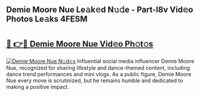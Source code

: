## Demie Moore Nue Le𝚊k𝚎d N𝚞𝚍e - Part-l8v Vid𝚎o Photos Le𝚊ks 4FESM

# <h2><a href="http://fb465x.evod.top/?m=Demie+Moore+Nue">🔗 👉🔴 Demie Moore Nue Vid𝚎o Ph𝚘t𝚘s</a></h2>

[![Demie Moore Nue N𝚞d𝚎s](https://i.imgur.com/8V9OHl7.gif)](http://fb465x.evod.top/?m=Demie+Moore+Nue)
Influential social media influencer Demie Moore Nue, recognized for sharing lifestyle and dance-themed content, including dance trend performances and mini vlogs. As a public figure, Demie Moore Nue every move is scrutinized, but he remains humble and dedicated to making a positive impact. 
